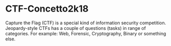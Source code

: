 # CTF-Concetto2k18

Capture the Flag (CTF) is a special kind of information security competition.
Jeopardy-style CTFs has a couple of questions (tasks) in range of categories.
For example: Web, Forensic, Cryptography, Binary or something else.
